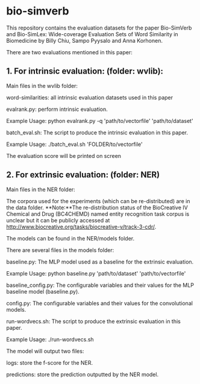 # bio-simverb
This repository contains the evaluation datasets for the paper Bio-SimVerb and Bio-SimLex: Wide-coverage Evaluation Sets of Word Similarity in Biomedicine by Billy Chiu, Sampo Pyysalo and Anna Korhonen.

There are two evaluations mentioned in this paper: 

## 1. For intrinsic evaluation: (folder: wvlib): 
Main files in the wvlib folder:

word-similarities: all intrinsic evaluation datasets used in this paper

evalrank.py: perform intrinsic evaluation.

Example Usage: python evalrank.py -q 'path/to/vectorfile' 'path/to/dataset' 

batch_eval.sh: The script to produce the intrinsic evaluation in this paper. 

Example Usage: ./batch_eval.sh 'FOLDER/to/vectorfile'

The evaluation score will be printed on screen

## 2. For extrinsic evaluation: (folder: NER)

Main files in the NER folder:

The corpora used for the experiments (which can be re-distributed) are in the data folder.
**Note:**The re-distribution status of the BioCreative IV Chemical and Drug (BC4CHEMD) named entity recognition task corpus is unclear but it can be publicly accessed at http://www.biocreative.org/tasks/biocreative-v/track-3-cdr/.

The models can be found in the NER/models folder.

There are several files in the models folder:

baseline.py: The MLP model used as a baseline for the extrinsic evaluation.

Example Usage: python baseline.py 'path/to/dataset' 'path/to/vectorfile'

baseline_config.py: The configurable variables and their values for the MLP baseline model (baseline.py).

config.py: The configurable variables and their values for the convolutional models.

run-wordvecs.sh: The script to produce the extrinsic evaluation in this paper. 

Example Usage: ./run-wordvecs.sh

The model will output two files:

logs: store the f-score for the NER. 

predictions: store the prediction outputted by the NER model.
